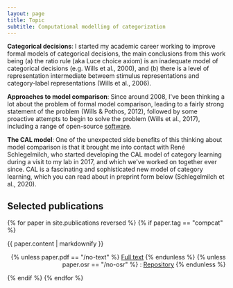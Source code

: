 ```yaml
---
layout: page
title: Topic
subtitle: Computational modelling of categorization
---
```


**Categorical decisions**: I started my academic career working to improve formal models of categorical decisions, the main conclusions from this work being (a) the ratio rule (aka Luce choice axiom) is an inadequate model of categorical decisions (e.g. Wills et al., 2000), and (b) there is a level of representation intermediate betweem stimulus representations and category-label representations (Wills et al., 2006).

**Approaches to model comparison**: Since around 2008, I've been thinking a lot about the problem of formal model comparison, leading to a fairly strong statement of the problem (Wills & Pothos, 2012), followed by some proactive attempts to begin to solve the problem (Wills et al., 2017), including a range of open-source [software](/software).

**The CAL model**: One of the unexpected side benefits of this thinking about model comparison is that it brought me into contact with René Schlegelmilch, who started developing the CAL model of category learning during a visit to my lab in 2017, and which we've worked on together ever since. CAL is a fascinating and sophisticated new model of category learning, which you can read about in preprint form below (Schlegelmilch et al., 2020).  

## Selected publications

{% for paper in site.publications reversed %}
  {% if paper.tag == "compcat" %}
  <p>{{ paper.content | markdownify }}
  <div align="right">
  {% unless paper.pdf == "/no-text" %}
  <a href="{{ paper.pdf }}">Full text</a>
  {% endunless %}
  {% unless paper.osr == "/no-osr" %}
   : <a href="{{ paper.osr }}">Repository</a>
  {% endunless %}
  </div>
  </p>
  {% endif %} 
{% endfor %}
